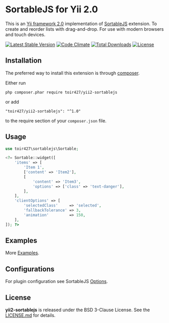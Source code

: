 SortableJS for Yii 2.0 
=========================

This is an [Yii framework 2.0](http://www.yiiframework.com) implementation of [SortableJS](https://github.com/SortableJS/sortablejs) extension. To create and reorder lists with drag-and-drop. For use with modern browsers and touch devices.

[![Latest Stable Version](https://poser.pugx.org/toir427/yii2-sortablejs/v/stable.png)](https://packagist.org/packages/toir427/yii2-sortable)
[![Code Climate](https://codeclimate.com/github/toir427/yii2-sortablejs/badges/gpa.svg)](https://codeclimate.com/github/toir427/yii2-sortablejs)
[![Total Downloads](https://poser.pugx.org/toir427/yii2-sortablejs/downloads.png)](https://packagist.org/packages/toir427/yii2-sortablejs)
[![License](https://poser.pugx.org/toir427/yii2-sortablejs/license)](https://packagist.org/packages/yiitoir427/yii2-sortablejs)

Installation
------------

The preferred way to install this extension is through [composer](https://getcomposer.org/download/).

Either run

```
php composer.phar require toir427/yii2-sortablejs
```

or add

```
"toir427/yii2-sortablejs": "^1.0"
```

to the require section of your `composer.json` file.

Usage
-----

```php
use toir427\sortablejs\Sortable;

<?= Sortable::widget([
    'items' => [
        'Item 1',
        ['content' => 'Item2'],
        [
            'content' => 'Item3',
            'options' => ['class' => 'text-danger'],
        ],
    ],
    'clientOptions' => [
        'selectedClass'     => 'selected',
        'fallbackTolerance' => 3,
        'animation'         => 150,
    ],
]); ?>
```
Examples
-------
More [Examples](https://sortablejs.github.io/sortablejs).

Configurations
-------
For plugin configuration see SortableJS [Options](https://github.com/SortableJS/sortablejs#options).

License
-------

**yii2-sortablejs** is released under the BSD 3-Clause License. See the [LICENSE.md](LICENSE.md) for details.
